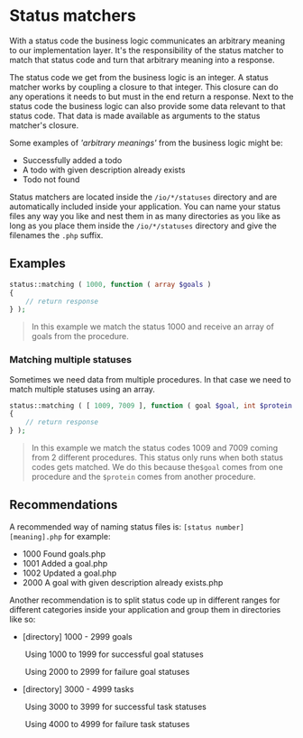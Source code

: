 # Status matchers

With a status code the business logic communicates an arbitrary meaning to our implementation layer. It's the responsibility of the status matcher to match that status code and turn that arbitrary meaning into a response.

The status code we get from the business logic is an integer. A status matcher works by coupling a closure to that integer. This closure can do any operations it needs to but must in the end return a response. Next to the status code the business logic can also provide some data relevant to that status code. That data is made available as arguments to the status matcher's closure.



Some examples of *'arbitrary meanings'* from the business logic might be:

- Successfully added a todo
- A todo with given description already exists
- Todo not found



Status matchers are located inside the `/io/*/statuses` directory and are automatically included inside your application. You can name your status files any way you like and nest them in as many directories as you like as long as you place them inside the `/io/*/statuses` directory and give the filenames the `.php` suffix. 

## Examples

```php
status::matching ( 1000, function ( array $goals )
{
    // return response
} );
```

> In this example we match the status 1000 and receive an array of goals from the procedure.



### Matching multiple statuses

Sometimes we need data from multiple procedures. In that case we need to match multiple statuses using an array.

```php
status::matching ( [ 1009, 7009 ], function ( goal $goal, int $protein )
{
	// return response
} );
```

> In this example we match the status codes 1009 and 7009 coming from 2 different procedures. This status only runs when both status codes gets matched. We do this because the`$goal` comes from one procedure and the `$protein` comes from another procedure.

## Recommendations

A recommended way of naming status files is: `[status number] [meaning].php` for example:

- 1000 Found goals.php
- 1001 Added a goal.php
- 1002 Updated a goal.php
- 2000 A goal with given description already exists.php



Another recommendation is to split status code up in different ranges for different categories inside your application and group them in directories like so:

- [directory] 1000 - 2999 goals

  ​		Using 1000 to 1999 for successful goal statuses

  ​		Using 2000 to 2999 for failure goal statuses 

- [directory] 3000 - 4999 tasks

  ​		Using 3000 to 3999 for successful task statuses

  ​		Using 4000 to 4999 for failure task statuses

